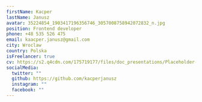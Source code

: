 ```yaml
---
firstName: Kacper
lastName: Janusz
avatar: 35224854_1903417196356746_3057008758942072832_n.jpg
position: Frontend developer
phone: +48 535 526 475
email: kaacper.janusz@gmail.com
city: Wroclaw
country: Polska
isFreelancer: true
cv: https://s2.q4cdn.com/175719177/files/doc_presentations/Placeholder-PDF.pdf
socialMedia:
  twitter: ""
  github: https://github.com/kacperjanusz
  instagram: ""
  facebook: ""
---
```

